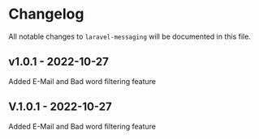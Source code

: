 # Changelog

All notable changes to `laravel-messaging` will be documented in this file.

## v1.0.1 - 2022-10-27

Added E-Mail and Bad word filtering feature

## V.1.0.1 - 2022-10-27

Added E-Mail and Bad word filtering feature
